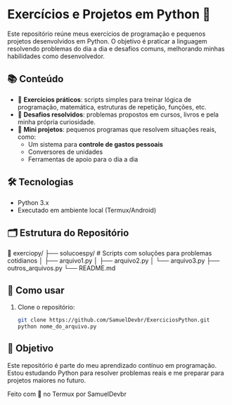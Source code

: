 # Exercícios e Projetos em Python 🐍

Este repositório reúne meus exercícios de programação e pequenos projetos desenvolvidos em Python. O objetivo é praticar a linguagem resolvendo problemas do dia a dia e desafios comuns, melhorando minhas habilidades como desenvolvedor.

## 📚 Conteúdo

- 📌 **Exercícios práticos**: scripts simples para treinar lógica de programação, matemática, estruturas de repetição, funções, etc.
- 🧠 **Desafios resolvidos**: problemas propostos em cursos, livros e pela minha própria curiosidade.
- 💼 **Mini projetos**: pequenos programas que resolvem situações reais, como:
  - Um sistema para **controle de gastos pessoais**
  - Conversores de unidades
  - Ferramentas de apoio para o dia a dia

## 🛠 Tecnologias

- Python 3.x
- Executado em ambiente local (Termux/Android)

## 🗂️ Estrutura do Repositório

📁 exerciopy/
├── solucoespy/ # Scripts com soluções para problemas cotidianos
│ ├── arquivo1.py
│ ├── arquivo2.py
│ └── arquivo3.py
├── outros_arquivos.py
└── README.md

## 🚀 Como usar

1. Clone o repositório:

   ```bash
   git clone https://github.com/SamuelDevbr/ExerciciosPython.git
   python nome_do_arquivo.py
## 📌 Objetivo
Este repositório é parte do meu aprendizado contínuo em programação. Estou estudando Python para resolver problemas reais e me preparar para projetos maiores no futuro.


Feito com 📱 no Termux por SamuelDevbr
